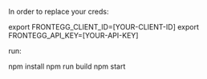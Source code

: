 In order to replace your creds:

export FRONTEGG_CLIENT_ID=[YOUR-CLIENT-ID]
export FRONTEGG_API_KEY=[YOUR-API-KEY]

run:

npm install
npm run build
npm start